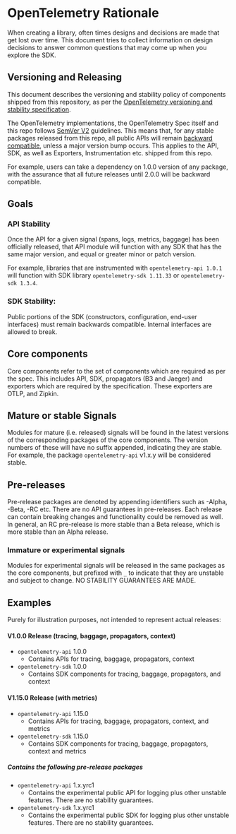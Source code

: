 # OpenTelemetry Rationale

When creating a library, often times designs and decisions are made that get lost over time. This document tries to collect information on design decisions to answer common questions that may come up when you explore the SDK.

## Versioning and Releasing

This document describes the versioning and stability policy of components shipped from this repository, as per the [OpenTelemetry versioning and stability
specification](https://github.com/open-telemetry/opentelemetry-specification/blob/main/specification/versioning-and-stability.md).

The OpenTelemetry implementations, the OpenTelemetry Spec itself and this repo follows [SemVer V2](https://semver.org/spec/v2.0.0.html) guidelines.
This means that, for any stable packages released from this repo, all public APIs will remain [backward
compatible](https://www.python.org/dev/peps/pep-0387/),
unless a major version bump occurs. This applies to the API, SDK, as well as Exporters, Instrumentation etc. shipped from this repo.

For example, users can take a dependency on 1.0.0 version of any package, with the assurance that all future releases until 2.0.0 will be backward compatible.

## Goals

### API Stability

Once the API for a given signal (spans, logs, metrics, baggage) has been officially released, that API module will function with any SDK that has the same major version, and equal or greater minor or patch version.

For example, libraries that are instrumented with `opentelemetry-api 1.0.1` will function with SDK library `opentelemetry-sdk 1.11.33` or `opentelemetry-sdk 1.3.4`.

### SDK Stability:

Public portions of the SDK (constructors, configuration, end-user interfaces) must remain backwards compatible. Internal interfaces are allowed to break.

## Core components

Core components refer to the set of components which are required as per the spec. This includes API, SDK, propagators (B3 and Jaeger) and exporters which are required by the specification. These exporters are OTLP, and Zipkin.

## Mature or stable Signals

Modules for mature (i.e. released) signals will be found in the latest versions of the corresponding packages of the core components. The version numbers of these will have no suffix appended, indicating they are stable. For example, the package `opentelemetry-api` v1.x.y will be considered stable.

## Pre-releases

Pre-release packages are denoted by appending identifiers such as -Alpha, -Beta, -RC etc. There are no API guarantees in pre-releases. Each release can contain breaking changes and functionality could be removed as well. In general, an RC pre-release is more stable than a Beta release, which is more stable than an Alpha release.

### Immature or experimental signals

Modules for experimental signals will be released in the same packages as the core components, but prefixed with `_` to indicate that they are unstable and subject to change. NO STABILITY GUARANTEES ARE MADE.

## Examples

Purely for illustration purposes, not intended to represent actual releases:

#### V1.0.0 Release (tracing, baggage, propagators, context)

- `opentelemetry-api` 1.0.0
  - Contains APIs for tracing, baggage, propagators, context
- `opentelemetry-sdk` 1.0.0
  - Contains SDK components for tracing, baggage, propagators, and context

#### V1.15.0 Release (with metrics)

- `opentelemetry-api` 1.15.0
  - Contains APIs for tracing, baggage, propagators, context, and metrics
- `opentelemetry-sdk` 1.15.0
  - Contains SDK components for tracing, baggage, propagators, context and metrics

##### Contains the following pre-release packages

- `opentelemetry-api` 1.x.yrc1
  - Contains the experimental public API for logging plus other unstable features. There are no stability guarantees.
- `opentelemetry-sdk` 1.x.yrc1
  - Contains the experimental public SDK for logging plus other unstable features. There are no stability guarantees.
